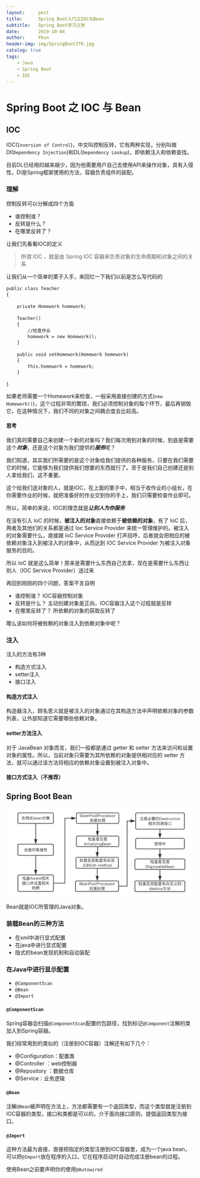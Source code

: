 ```yaml
---
layout:     post
title:      Spring Boot入门之IOC与Bean
subtitle:   Spring Boot学习之旅
date:       2019-10-04
author:     Pkun
header-img: img/SpringBootITR.jpg
catalog: true
tags:
    - Java
    - Spring Boot
    - IOC
---
```


# Spring Boot 之 IOC 与 Bean


## IOC

IOC(`Inversion of Control`)，中文叫控制反转，它有两种实现，分别叫做DI(`Dependency Injection`)和DL(`Dependency Lookup`)，即依赖注入和依赖查找。

目前DL已经用的越来越少，因为他需要用户自己去使用API来操作对象，具有入侵性，DI是Spring框架使用的方法，容器负责组件的装配。

### 理解

控制反转可以分解成四个方面
- 谁控制谁？
- 反转是什么？
- 在哪里反转了？

让我们先看看IOC的定义
> 所谓 IOC ，就是由 Spring IOC 容器来负责对象的生命周期和对象之间的关系

让我们从一个简单的栗子入手，来回忆一下我们以前是怎么写代码的
```
public class Teacher
{

    private Homework homework;

    Teacher()
    {
        //检查作业
        homework = new Homework();
    }

    public void setHomework(Homework homework)
    {
        this.homework = homework;
    }

}
```

如果老师需要一个Homework来检查，一般采用直接创建的方式(`new Homework()`)，这个过程非常的繁琐，我们必须控制对象的每个环节，最后再销毁它，在这种情况下，我们不同的对象之间耦合度会比较高。

#### 思考
我们真的需要自己来创建一个新的对象吗？我们每次用到对象的时候，到底是需要这个***对象***，还是这个对象为我们提供的***服务***呢？

我们知道，其实我们所需要的是这个对象给我们提供的各种服务，只要在我们需要它的时候，它能够为我们提供我们想要的东西就行了。至于是我们自己创建还是别人拿给我们，这不重要。

这个给我们送对象的人，就是IOC，在上面的栗子中，相当于收作业的小组长，在你需要作业的时候，就把准备好的作业交到你的手上，我们只需要检查作业即可。

所以，简单的来说，IOC的理念就是***让别人为你服务***

在没有引入 IoC 的时候，**被注入的对象**直接依赖于**被依赖的对象**，有了 IoC 后，两者及其他们的关系都是通过 Ioc Service Provider 来统一管理维护的。被注入的对象需要什么，直接跟 IoC Service Provider 打声招呼，后者就会把相应的被依赖对象注入到被注入的对象中，从而达到 IOC Service Provider 为被注入对象服务的目的。

所以 IoC 就是这么简单！原来是需要什么东西自己去拿，现在是需要什么东西让别人（IOC Service Provider）送过来

再回到刚刚的四个问题，答案不言自明
- 谁控制谁？ IOC容器控制对象
- 反转是什么？ 主动创建对象是正向，IOC容器注入这个过程就是反转
- 在哪里反转了？ 所依赖的对象的获取反转了

哪么该如何将被依赖的对象注入到依赖对象中呢？

### 注入

注入的方法有3种
- 构造方式注入
- setter注入
- 接口注入

#### 构造方式注入

构造器注入，顾名思义就是被注入的对象通过在其构造方法中声明依赖对象的参数列表，让外部知道它需要哪些依赖对象。

#### setter方法注入

对于 JavaBean 对象而言，我们一般都是通过 getter 和 setter 方法来访问和设置对象的属性。所以，当前对象只需要为其所依赖的对象提供相对应的 setter 方法，就可以通过该方法将相应的依赖对象设置到被注入对象中。

#### 接口方式注入（不推荐）


## Spring Boot Bean
![Bean的生命周期](https://raw.githubusercontent.com/pppppkun/pppppkun.github.io/master/img/SpringOne.jpg)

Bean就是IOC所管理的Java对象。

### 装载Bean的三种方法

- 在xml中进行显式配置
- 在java中进行显式配置
- 隐式的bean发现机制和自动装配

### 在Java中进行显示配置

- `@ComponentScan`
- `@Bean`
- `@Import`

#### `@ComponentScan`

Spring容器会扫描`@ComponentScan`配置的包路径，找到标记`@Component`注解的类加入到Spring容器。

我们经常用到的类似的（注册到IOC容器）注解还有如下几个：

- @Configuration：配置类
- @Controller ：web控制器
- @Repository ：数据仓库
- @Service：业务逻辑

#### `@Bean`

注解`@Bean`被声明在方法上，方法都需要有一个返回类型，而这个类型就是注册到IOC容器的类型，接口和类都是可以的，介于面向接口原则，提倡返回类型为接口。

#### `@Import`

这种方法最为直接，直接把指定的类型注册到IOC容器里，成为一个java bean，可以把`@Import`放在程序的入口，它在程序启动时自动完成注册bean的过程。


使用Bean之前要声明你的使用`@Autowired`